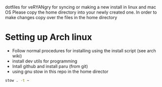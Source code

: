 dotfiles for veRYANgry for syncing or making a new install in linux and mac OS
Please copy the home directory into your newly created one.
In order to make changes copy over the files in the home directory

# Setting up Arch linux
- Follow normal procedures for installing using the install script (see arch wiki) 
- install dev utils for programming
- Intall github and install paru (from git)
- using gnu stow in this repo in the home director 
```bash
stow . -t ~
```
